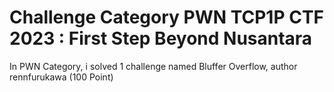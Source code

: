 # Challenge Category PWN TCP1P CTF 2023 : First Step Beyond Nusantara

In PWN Category, i solved 1 challenge named Bluffer Overflow, author rennfurukawa (100 Point)
